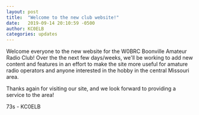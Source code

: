 ```yaml
---
layout: post
title:  "Welcome to the new club website!"
date:   2019-09-14 20:10:59 -0500
author: KC0ELB
categories: updates
---
```

Welcome everyone to the new website for the W0BRC Boonville Amateur Radio Club! Over the the next few days/weeks, we'll be working to add new content and features in an effort to make the site more useful for amature radio operators and anyone interested in the hobby in the central Missouri area.

Thanks again for visiting our site, and we look forward to providing a service to the area!

73s - KC0ELB
